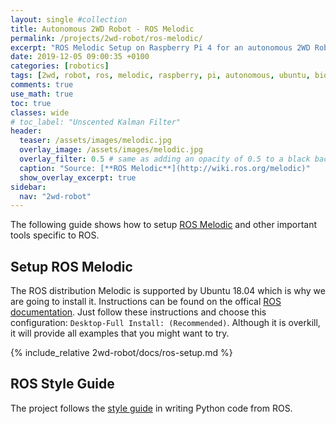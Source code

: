 ```yaml
---
layout: single #collection
title: Autonomous 2WD Robot - ROS Melodic
permalink: /projects/2wd-robot/ros-melodic/
excerpt: "ROS Melodic Setup on Raspberry Pi 4 for an autonomous 2WD Robot running ROS melodic to sense and act in an environment."
date: 2019-12-05 09:00:35 +0100
categories: [robotics]
tags: [2wd, robot, ros, melodic, raspberry, pi, autonomous, ubuntu, bionic]
comments: true
use_math: true
toc: true
classes: wide
# toc_label: "Unscented Kalman Filter"
header:
  teaser: /assets/images/melodic.jpg
  overlay_image: /assets/images/melodic.jpg
  overlay_filter: 0.5 # same as adding an opacity of 0.5 to a black background
  caption: "Source: [**ROS Melodic**](http://wiki.ros.org/melodic)"
  show_overlay_excerpt: true
sidebar:
  nav: "2wd-robot"
---
```


The following guide shows how to setup [ROS Melodic](http://wiki.ros.org/melodic) and other important tools specific to ROS. 

## Setup ROS Melodic

The ROS distribution Melodic is supported by Ubuntu 18.04 which is why we are going to install it.
Instructions can be found on the offical [ROS documentation](http://wiki.ros.org/melodic/Installation/Ubuntu).
Just follow these instructions and choose this configuration: `Desktop-Full Install: (Recommended)`. 
Although it is overkill, it will provide all examples that you might want to try.

{% include_relative 2wd-robot/docs/ros-setup.md %}


## ROS Style Guide

The project follows the [style guide](http://wiki.ros.org/PyStyleGuide) in writing Python code from ROS. 


